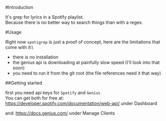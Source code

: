 #Introduction

It's grep for lyrics in a Spotify playlist.\
Because there is no better way to search things than with a regex.

#Usage

Right now `spotigrep` is just a proof of concept, here are the limitations that come with it:\
* there is no installation
* the genius api is downloading at painfully slow speed (I'll look into that soon)
* you need to run it from the git root (the file references need it that way)

##Getting started

first you need api keys for `Spotify` and `Genius`\
You can get both for free at:\
https://developer.spotify.com/documentation/web-api/
under Dashboard

and:
https://docs.genius.com/
under Manage Clients



